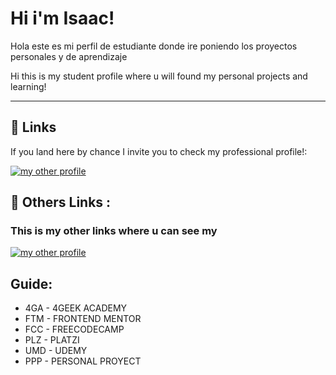 # Hi i'm Isaac!

<p>Hola este es mi perfil de estudiante donde ire poniendo los proyectos personales y de aprendizaje</p>
<p>Hi this is my student profile where u will found my personal projects and learning!</p>
<hr>

## 🔗 Links
If you land here by chance I invite you to check my professional  profile!: 

[![my other profile](https://img.shields.io/badge/github-000?style=for-the-badge&logo=github&logoColor=white)](https://github.com/BigBitDev)
<br/>

## 🔗  Others Links :
### This is my other links where u can see my 
[![my other profile](https://img.shields.io/badge/Replit-000?style=for-the-badge&logo=replit&logoColor=white)](https://replit.com/@BigBitDev/)


## Guide:

- 4GA - 4GEEK ACADEMY
- FTM - FRONTEND MENTOR
- FCC - FREECODECAMP
- PLZ - PLATZI
- UMD - UDEMY
- PPP - PERSONAL PROYECT
